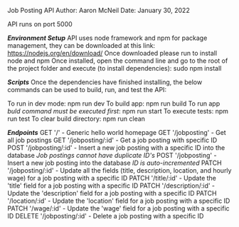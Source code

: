 Job Posting API
Author: Aaron McNeil
Date: January 30, 2022


API runs on port 5000


***Environment Setup***
API uses node framework and npm for package management, they can be downloaded at this link: https://nodejs.org/en/download/
Once downloaded please run to install node and npm
Once installed, open the command line and go to the root of the project folder and execute (to install dependencies): sudo npm install


***Scripts***
Once the dependencies have finished installing, the below commands can be used to build, run, and test the API:

To run in dev mode: npm run dev
To build app: npm run build
To run app *buld command must be executed first*: npm run start
To execute tests: npm run test
To clear build directory: npm run clean


***Endpoints***
GET    '/'                - Generic hello world homepage
GET    '/jobposting'      - Get all job postings
GET    '/jobposting/:id'  - Get a job posting with specific ID
POST   '/jobposting/:id'  - Insert a new job posting with a specific ID into the database *Job postings cannot have duplicate ID's*
POST   '/jobposting'      - Insert a new job posting into the database *ID is auto-incremented*
PATCH  '/jobposting/:id'  - Update all the fields (title, description, location, and hourly wage) for a job posting with a specific ID
PATCH  '/title/:id'       - Update the 'title' field for a job posting with a specific ID
PATCH  '/description/:id' - Update the 'description' field for a job posting with a specific ID
PATCH  '/location/:id'    - Update the 'location' field for a job posting with a specific ID
PATCH  '/wage/:id'        - Update the 'wage' field for a job posting with a specific ID
DELETE '/jobposting/:id'  - Delete a job posting with a specific ID